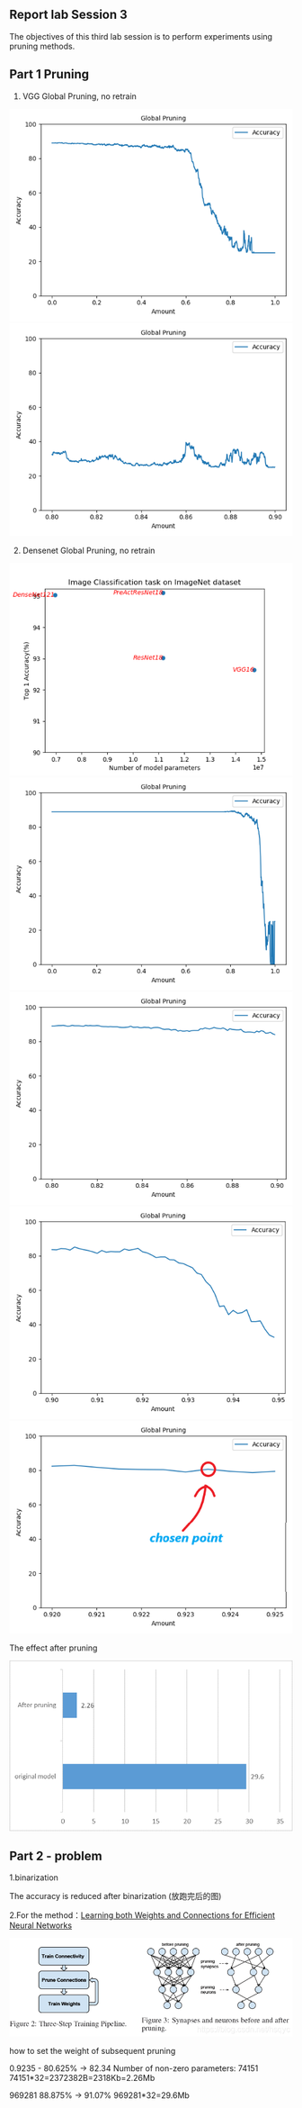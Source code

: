 Report lab Session 3
--
The objectives of this third lab session is to perform experiments using pruning methods.

Part 1 Pruning
--

1. VGG Global Pruning, no retrain 

<img src="global_prunning.png" alt="global_prunning_VGG" style="zoom:80%;" />

<img src="noise_0.8_0.9.png" alt="noise_0.8_0.9" style="zoom:80%;" />

2. Densenet Global Pruning, no retrain

<img src="accuracy.png" alt="accuracy" style="zoom:80%;" />

<img src="CIFAR10_prun.png" alt="CIFAR10_prun" style="zoom:80%;" />

<img src="CIFAR10_prun_try_80_90.png" alt="CIFAR10_prun_try_80_90" style="zoom:80%;" />

<img src="CIFAR10_prun_try_90_95.png" alt="CIFAR10_prun_try_90_95" style="zoom:80%;" />

<img src="chosen_point_pruning.png" alt="chosen_point_pruning" style="zoom:80%;" />

The effect after pruning

<img src="result_memory_footprint.png" alt="result_memory_footprint" style="zoom:80%;" />





Part 2 - problem
--

1.binarization

The accuracy is reduced after binarization
(放跑完后的图)

2.For the method：[Learning both Weights and Connections for Efficient Neural Networks](https://arxiv.org/abs/1506.02626)

<img src="retrain_after_pruning.png" alt="retrain_after_pruning" style="zoom:80%;" />

how to set the weight of subsequent pruning


0.9235 - 80.625% -> 82.34
Number of non-zero parameters:  74151
74151*32=2372382B=2318Kb=2.26Mb

969281 88.875% -> 91.07%
969281*32=29.6Mb